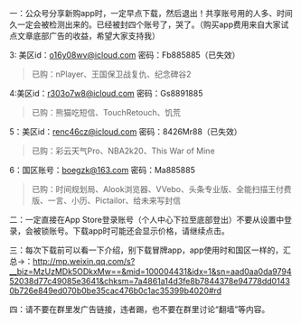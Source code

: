 一：公众号分享新购app时，一定早点下载，然后退出！共享账号用的人多、时间久一定会被检测出来的。已经被封四个账号了，哭了。（购买app费用来自大家试点文章底部广告的收益，希望大家支持我）

3: 美区id：o16y08wv@icloud.com
密码：Fb885885（已失效）

>已购：nPlayer、王国保卫战复仇、纪念碑谷2

4:美区id：r303o7w8@icloud.com
密码：Gs8891885

>已购：熊猫吃短信、TouchRetouch、饥荒

5：美区id：renc46cz@icloud.com
密码：8426Mr88（已失效）

>已购：彩云天气Pro、NBA2k20、This War of Mine

6：国区账号：boegzk@163.com
密码：Ma885885

>已购：时间规划局、Alook浏览器、VVebo、头条专业版、全能扫描王付费版、一言、小历、Pictailor、给未来写封信

二：一定直接在App Store登录账号（个人中心下拉至底部登出）不要从设置中登录，会被锁账号。下载app时可能还会显示价格，请继续点击。

三：每次下载前可以看一下介绍，别下载冒牌app，app使用时和国区一样的，汇总→：http://mp.weixin.qq.com/s?__biz=MzUzMDk5ODkxMw==&mid=100004431&idx=1&sn=aad0aa0da979452038d77c49085e3641&chksm=7a4861a14d3fe8b7844378e94778dd01430b726e849ed070b0be35cac476b0c1ac35399b4020#rd

四：请不要在群里发广告链接，违者踢，也不要在群里讨论“翻墙”等内容。
